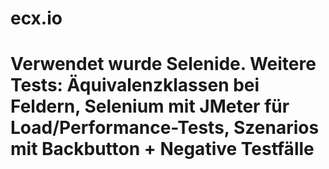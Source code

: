 # ecx.io

# Verwendet wurde Selenide. Weitere Tests: Äquivalenzklassen bei Feldern, Selenium mit JMeter für Load/Performance-Tests, Szenarios mit Backbutton + Negative Testfälle